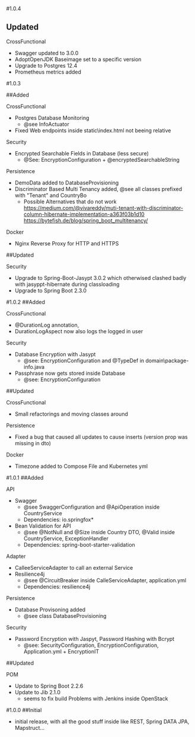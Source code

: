 #1.0.4
## Updated
CrossFunctional
- Swagger updated to 3.0.0
- AdoptOpenJDK Baseimage set to a specific version
- Upgrade to Postgres 12.4
- Prometheus metrics added

#1.0.3

##Added

CrossFunctional
- Postgres Database Monitoring
    - @see InfoActuator
- Fixed Web endpoints inside static\index.html not beeing relative

Security
- Encrypted Searchable Fields in Database (less secure)
    - @See: EncryptionConfiguration + @encryptedSearchableString

Persistence
- DemoData added to DatabaseProvisioning
- Discriminator Based Multi Tenancy added, @see all classes prefixed with "Tenant" and CountryBo
    - Possible Alternatives that do not work
        https://medium.com/@vivareddy/muti-tenant-with-discriminator-column-hibernate-implementation-a363f03b1d10
        https://bytefish.de/blog/spring_boot_multitenancy/
    
Docker
- Nginx Reverse Proxy for HTTP and HTTPS

##Updated

Security
- Upgrade to Spring-Boot-Jasypt 3.0.2 which otherwised clashed badly with jasyppt-hibernate during classloading
- Upgrade to Spring Boot 2.3.0


#1.0.2
##Added

CrossFunctional
- @DurationLog annotation,
- DurationLogAspect now also logs the logged in user

Security
- Database Encryption with Jasypt
    - @see: EncryptionConfiguration and @TypeDef in domain\package-info.java
- Passphrase now gets stored inside Database
    - @see: EncryptionConfiguration 

##Updated

CrossFunctional
- Small refactorings and moving classes around

Persistence
- Fixed a bug that caused all updates to cause inserts (version prop was missing in dto)

Docker
- Timezone added to Compose File and Kubernetes yml

#1.0.1
##Added

API
- Swagger
    - @see SwaggerConfiguration and @ApiOperation inside CountryService
    - Dependencies: io.springfox*
- Bean Validation for API
    - @see @NotNull and @Size inside Country DTO, @Valid inside CountryService, ExceptionHandler
    - Dependencies: spring-boot-starter-validation 

Adapter
- CalleeServiceAdapter to call an external Service
- Resilience4j
    - @see @CircuitBreaker inside CalleServiceAdapter, application.yml
    - Dependencies: resilience4j

Persistence
- Database Provisoning added
    - @see class DatabaseProvisioning

Security
- Password Encryption with Jaspyt, Password Hashing with Bcrypt
    - @see: SecurityConfiguration, EncryptionConfiguration, Application.yml + EncryptionIT

##Updated

POM
- Update to Spring Boot 2.2.6
- Update to Jib 2.1.0
    - seems to fix build Problems with Jenkins inside OpenStack

#1.0.0 
##Initial
- initial release, with all the good stuff inside like REST, Spring DATA JPA, Mapstruct...

